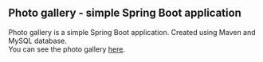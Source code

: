 ##  Photo gallery - simple Spring Boot application

Photo gallery is a simple Spring Boot application. Created using Maven and MySQL database.<br>
You can see the photo gallery [here](https://mphoto.herokuapp.com/).

